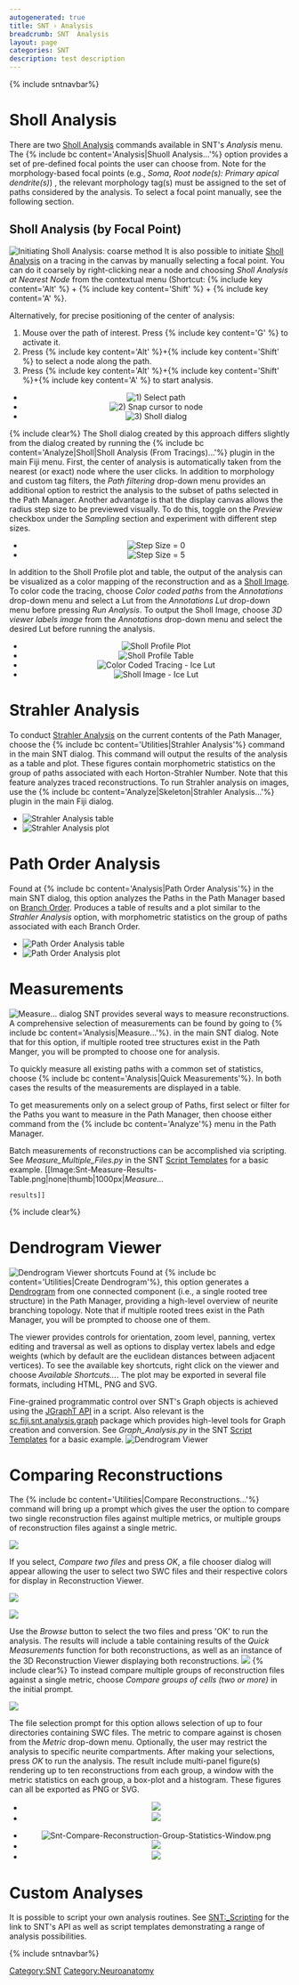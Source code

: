 ```yaml
---
autogenerated: true
title: SNT › Analysis
breadcrumb: SNT  Analysis
layout: page
categories: SNT
description: test description
---
```


{% include sntnavbar%}


<div class="toclimit-3">

# Sholl Analysis

There are two [Sholl Analysis](https://imagej.net/Sholl_Analysis) commands available in SNT's *Analysis* menu. The {% include bc content='Analysis|Shuoll Analysis...'%} option provides a set of pre-defined focal points the user can choose from. Note for the morphology-based focal points (e.g., *Soma*, *Root node(s): Primary apical dendrite(s)*) , the relevant morphology tag(s) must be assigned to the set of paths considered by the analysis. To select a focal point manually, see the following section.

## Sholl Analysis (by Focal Point)

![Initiating Sholl Analysis: coarse method](/images/pages/Snt-Sholl-Coarse-Intructions.png "Initiating Sholl Analysis: coarse method") It is also possible to initiate [Sholl Analysis](https://imagej.net/Sholl_Analysis) on a tracing in the canvas by manually selecting a focal point. You can do it coarsely by right-clicking near a node and choosing *Sholl Analysis at Nearest Node* from the contextual menu (Shortcut: {% include key content='Alt' %} + {% include key content='Shift' %} + {% include key content='A' %}.

Alternatively, for precise positioning of the center of analysis:

1.  Mouse over the path of interest. Press {% include key content='G' %} to activate it.
2.  Press {% include key content='Alt' %}+{% include key content='Shift' %} to select a node along the path.
3.  Press {% include key content='Alt' %}+{% include key content='Shift' %}+{% include key content='A' %} to start analysis.

<div align="center">

  - ![1) Select path](/images/pages/Snt-Sholl-Precise-Step-1.png "1) Select path")
  - ![2) Snap cursor to node](/images/pages/Snt-Sholl-Precise-Step-2.png "2) Snap cursor to node")
  - ![3) Sholl dialog](/images/pages/Snt-Sholl-Precise-Step-3.png "3) Sholl dialog")

</div>

{% include clear%}
 The Sholl dialog created by this approach differs slightly from the dialog created by running the {% include bc content='Analyze|Sholl|Sholl Analysis (From Tracings)...'%} plugin in the main Fiji menu. First, the center of analysis is automatically taken from the nearest (or exact) node where the user clicks. In addition to morphology and custom tag filters, the *Path filtering* drop-down menu provides an additional option to restrict the analysis to the subset of paths selected in the Path Manager. Another advantage is that the display canvas allows the radius step size to be previewed visually. To do this, toggle on the *Preview* checkbox under the *Sampling* section and experiment with different step sizes.

<div align="center">

  - ![Step Size = 0](/images/pages/Snt-Sholl-preview-step-size-1.png "Step Size = 0")
  - ![Step Size = 5](/images/pages/Snt-Sholl-preview-step-size-2.png "Step Size = 5")

</div>

In addition to the Sholl Profile plot and table, the output of the analysis can be visualized as a color mapping of the reconstruction and as a [Sholl Image](https://imagej.net/Simple_Neurite_Tracer:_Sholl_analysis#Sholl_Image). To color code the tracing, choose *Color coded paths* from the *Annotations* drop-down menu and select a Lut from the *Annotations Lut* drop-down menu before pressing *Run Analysis*. To output the Sholl Image, choose *3D viewer labels image* from the *Annotations* drop-down menu and select the desired Lut before running the analysis.

<div align="center">

  - ![Sholl Profile Plot](/images/pages/Snt-Sholl-Profile-Plot-New.png "Sholl Profile Plot")
  - ![Sholl Profile Table](/images/pages/Snt-Sholl-Profile-Table-New.png "Sholl Profile Table")
  - ![Color Coded Tracing - Ice Lut](/images/pages/Snt-Sholl-Color-Map.png "Color Coded Tracing - Ice Lut")
  - ![Sholl Image - Ice Lut](/images/pages/Snt-Sholl-Color-Map-Mask.png "Sholl Image - Ice Lut")

</div>

# Strahler Analysis

To conduct [Strahler Analysis](https://imagej.net/Strahler_Analysis) on the current contents of the Path Manager, choose the {% include bc content='Utilities|Strahler Analysis'%} command in the main SNT dialog. This command will output the results of the analysis as a table and plot. These figures contain morphometric statistics on the group of paths associated with each Horton-Strahler Number. Note that this feature analyzes traced reconstructions. To run Strahler analysis on images, use the {% include bc content='Analyze|Skeleton|Strahler Analysis...'%} plugin in the main Fiji dialog.

<div align="left">

  - ![Strahler Analysis table](/images/pages/SNT-Strahler-Analysis-Table.png "Strahler Analysis table")
  - ![Strahler Analysis plot](/images/pages/SNT-Strahler-Analysis-Plot.png "Strahler Analysis plot")

</div>

# Path Order Analysis

Found at {% include bc content='Analysis|Path Order Analysis'%} in the main SNT dialog, this option analyzes the Paths in the Path Manager based on [Branch Order](https://www.mbfbioscience.com/help/nx11/Content/Branch%20order/Branch_Order.htm). Produces a table of results and a plot similar to the *Strahler Analysis* option, with morphometric statistics on the group of paths associated with each Branch Order.

<div align="left">

  - ![Path Order Analysis table](/images/pages/SNT-Path-Order-Analysis-Table.png "Path Order Analysis table")
  - ![Path Order Analysis plot](/images/pages/SNT-Path-Order-Analysis-Plot.png "Path Order Analysis plot")

</div>

# Measurements

![*Measure...* dialog](/images/pages/Snt-Measurements-List.png "Measure... dialog") SNT provides several ways to measure reconstructions. A comprehensive selection of measurements can be found by going to {% include bc content='Analysis|Measure...'%}. in the main SNT dialog. Note that for this option, if multiple rooted tree structures exist in the Path Manger, you will be prompted to choose one for analysis.

To quickly measure all existing paths with a common set of statistics, choose {% include bc content='Analysis|Quick Measurements'%}. In both cases the results of the measurements are displayed in a table.

To get measurements only on a select group of Paths, first select or filter for the Paths you want to measure in the Path Manager, then choose either command from the {% include bc content='Analyze'%} menu in the Path Manager.

Batch measurements of reconstructions can be accomplished via scripting. See *Measure\_Multiple\_Files.py* in the SNT [Script Templates](https://imagej.net/SNT:_Scripting#Script_Templates) for a basic example. \[\[Image:Snt-Measure-Results-Table.png|none|thumb|1000px|*Measure...*

`results]]`

{% include clear%}


# Dendrogram Viewer

![Dendrogram Viewer shortcuts](/images/pages/Snt-Dendrogram-Shortcuts.png "Dendrogram Viewer shortcuts") Found at {% include bc content='Utilities|Create Dendrogram'%}, this option generates a [Dendrogram](https://en.wikipedia.org/wiki/Dendrogram) from one connected component (i.e., a single rooted tree structure) in the Path Manager, providing a high-level overview of neurite branching topology. Note that if multiple rooted trees exist in the Path Manager, you will be prompted to choose one of them.

The viewer provides controls for orientation, zoom level, panning, vertex editing and traversal as well as options to display vertex labels and edge weights (which by default are the euclidean distances between adjacent vertices). To see the available key shortcuts, right click on the viewer and choose *Available Shortcuts...*. The plot may be exported in several file formats, including HTML, PNG and SVG.

Fine-grained programmatic control over SNT's Graph objects is achieved using the [JGraphT API](https://jgrapht.org/javadoc/) in a script. Also relevant is the [sc.fiji.snt.analysis.graph](http://fiji.github.io/SNT/sc/fiji/snt/analysis/graph/package-frame.html) package which provides high-level tools for Graph creation and conversion. See *Graph\_Analysis.py* in the SNT [Script Templates](https://imagej.net/SNT:_Scripting#Script_Templates) for a basic example. ![Dendrogram Viewer](/images/pages/Snt-Dendrogram-Viewer.png "Dendrogram Viewer")

# Comparing Reconstructions

The {% include bc content='Utilities|Compare Reconstructions...'%} command will bring up a prompt which gives the user the option to compare two single reconstruction files against multiple metrics, or multiple groups of reconstruction files against a single metric.

![](Snt-Compare-Reconstructions-Single-Or-Group-Choice.png)

If you select, *Compare two files* and press *OK*, a file chooser dialog will appear allowing the user to select two SWC files and their respective colors for display in Reconstruction Viewer.

![](Snt-Compare-Reconstructions-Single-File-Chooser.png)

![](Snt-Compare-Reconstructions-Single-3DViewer-Result.png)

Use the *Browse* button to select the two files and press 'OK' to run the analysis. The results will include a table containing results of the *Quick Measurements* function for both reconstructions, as well as an instance of the 3D Reconstruction Viewer displaying both reconstructions. ![](Snt-Compare-Reconstructions-Single-Measurements-Table.png) {% include clear%}
 To instead compare multiple groups of reconstruction files against a single metric, choose *Compare groups of cells (two or more)* in the initial prompt.

![](Snt-Compare-Reconstructions-Group-File-Chooser.png)

The file selection prompt for this option allows selection of up to four directories containing SWC files. The metric to compare against is chosen from the *Metric* drop-down menu. Optionally, the user may restrict the analysis to specific neurite compartments. After making your selections, press *OK* to run the analysis. The result include multi-panel figure(s) rendering up to ten reconstructions from each group, a window with the metric statistics on each group, a box-plot and a histogram. These figures can all be exported as PNG or SVG.

<div align="center">

  - ![](Snt-Compare-Reconstruction-Group-Render1.png)
  - ![](Snt-Compare-Reconstruction-Group-Render2.png)

</div>

<div align="center">

  - ![Snt-Compare-Reconstruction-Group-Statistics-Window.png](/images/pages/Snt-Compare-Reconstruction-Group-Statistics-Window.png "Snt-Compare-Reconstruction-Group-Statistics-Window.png")
  - ![](Snt-Compare-Reconstruction-Group-Box-Plot.png)
  - ![](Snt-Compare-Reconstruction-Group-Histogram.png)

</div>

# Custom Analyses

It is possible to script your own analysis routines. See [SNT:\_Scripting](https://imagej.net/SNT:_Scripting) for the link to SNT's API as well as script templates demonstrating a range of analysis possibilities.

{% include sntnavbar%}


[Category:SNT](Category_SNT "wikilink") [Category:Neuroanatomy](Category_Neuroanatomy "wikilink")
